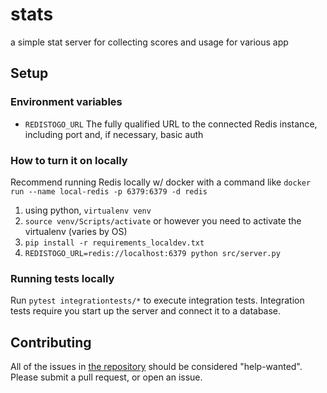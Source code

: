 # stats
a simple stat server for collecting scores and usage for various app

## Setup

### Environment variables

* `REDISTOGO_URL` The fully qualified URL to the connected Redis instance, including port and, if necessary, basic auth

### How to turn it on locally

Recommend running Redis locally w/ docker with a command like `docker run --name local-redis -p 6379:6379 -d redis`

1. using python, `virtualenv venv`
1. `source venv/Scripts/activate` or however you need to activate the virtualenv (varies by OS)
1. `pip install -r requirements_localdev.txt`
1. `REDISTOGO_URL=redis://localhost:6379 python src/server.py`

### Running tests locally

Run `pytest integrationtests/*` to execute integration tests. Integration tests require you start up the server and connect it to a database.

## Contributing

All of the issues in [the repository](https://github.com/icbat/stats) should be considered "help-wanted". Please submit a pull request, or open an issue.
